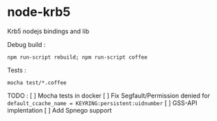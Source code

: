 # node-krb5
Krb5 nodejs bindings and lib 

Debug build : 
```
npm run-script rebuild; npm run-script coffee
```

Tests :
```
mocha test/*.coffee
```

TODO : 
[ ] Mocha tests in docker
[ ] Fix Segfault/Permission denied for `default_ccache_name = KEYRING:persistent:uidnumber`
[ ] GSS-API implentation
[ ] Add Spnego support 
